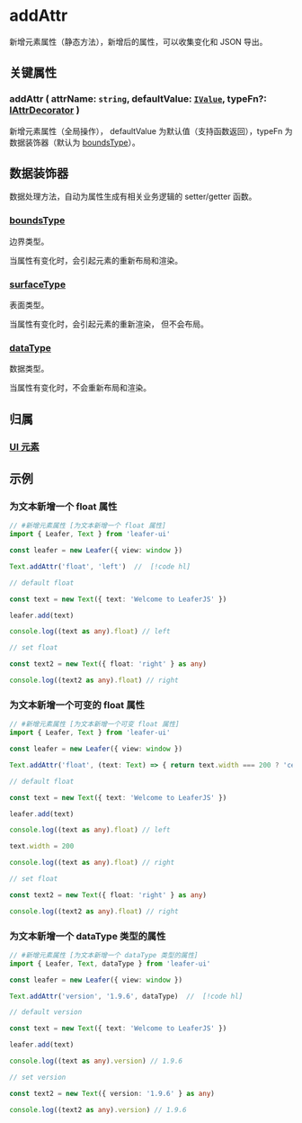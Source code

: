 # addAttr

新增元素属性（静态方法），新增后的属性，可以收集变化和 JSON 导出。

## 关键属性

### addAttr ( attrName: `string`, defaultValue: [`IValue`](/api/modules.md#ivalue), typeFn?: [IAttrDecorator](/api/interfaces/IAttrDecorator.md) )

新增元素属性（全局操作）， defaultValue 为默认值（支持函数返回），typeFn 为数据装饰器（默认为 [boundsType](/api/modules.md#boundstype)）。

## 数据装饰器

数据处理方法，自动为属性生成有相关业务逻辑的 setter/getter 函数。

### [boundsType](/api/modules.md#boundstype)

边界类型。

当属性有变化时，会引起元素的重新布局和渲染。

### [surfaceType](/api/modules.md#boundstype)

表面类型。

当属性有变化时，会引起元素的重新渲染， 但不会布局。

### [dataType](/api/modules.md#datatype)

数据类型。

当属性有变化时，不会重新布局和渲染。

## 归属

### [UI 元素](/reference/display/UI.md)

## 示例

### 为文本新增一个 float 属性

```ts
// #新增元素属性 [为文本新增一个 float 属性]
import { Leafer, Text } from 'leafer-ui'

const leafer = new Leafer({ view: window })

Text.addAttr('float', 'left')  //  [!code hl]

// default float

const text = new Text({ text: 'Welcome to LeaferJS' })

leafer.add(text)

console.log((text as any).float) // left

// set float

const text2 = new Text({ float: 'right' } as any)

console.log((text2 as any).float) // right
```

### 为文本新增一个可变的 float 属性

```ts
// #新增元素属性 [为文本新增一个可变 float 属性]
import { Leafer, Text } from 'leafer-ui'

const leafer = new Leafer({ view: window })

Text.addAttr('float', (text: Text) => { return text.width === 200 ? 'center' : 'left' })  //  [!code hl]

// default float

const text = new Text({ text: 'Welcome to LeaferJS' })

leafer.add(text)

console.log((text as any).float) // left

text.width = 200

console.log((text as any).float) // right

// set float

const text2 = new Text({ float: 'right' } as any)

console.log((text2 as any).float) // right
```

### 为文本新增一个 dataType 类型的属性

```ts
// #新增元素属性 [为文本新增一个 dataType 类型的属性]
import { Leafer, Text, dataType } from 'leafer-ui'

const leafer = new Leafer({ view: window })

Text.addAttr('version', '1.9.6', dataType)  //  [!code hl]

// default version

const text = new Text({ text: 'Welcome to LeaferJS' })

leafer.add(text)

console.log((text as any).version) // 1.9.6

// set version

const text2 = new Text({ version: '1.9.6' } as any)

console.log((text2 as any).version) // 1.9.6
```
